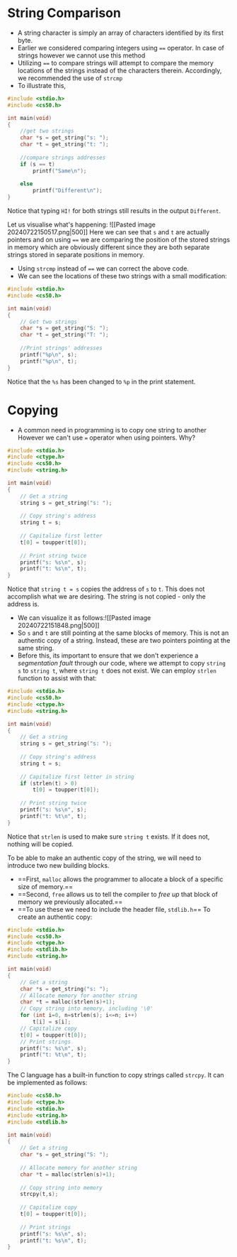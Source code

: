 # String Comparison
- A string character is simply an array of characters identified by its first byte.
- Earlier we considered comparing integers using `==` operator. In case of strings however we cannot use this method
- Utilizing `==` to compare strings will attempt to compare the memory locations of the strings instead of the characters therein. Accordingly, we recommended the use of `strcmp`
- To illustrate this,
```C
#include <stdio.h>
#include <cs50.h>

int main(void)
{
	//get two strings
	char *s = get_string("s: ");
	char *t = get_string("t: ");
	
	//compare strings addresses
	if (s == t)
		printf("Same\n");
	
	else
		printf("Different\n");
}
```

Notice that typing `HI!` for both strings still results in the output `Different`.

Let us visualise what's happening:
![[Pasted image 20240722150517.png|500]]
Here we can see that `s` and `t` are actually pointers and on using `==` we are comparing the position of the stored strings in memory which are obviously different since they are both separate strings stored in separate positions in memory.

- Using `strcmp` instead of `==` we can correct the above code.
- We can see the locations of these two strings with a small modification:
```C
#include <stdio.h>
#include <cs50.h>

int main(void)
{
	// Get two strings
	char *s = get_string("S: ");
	char *t = get_string("T: ");
	
	//Print strings' addresses
	printf("%p\n", s);
	printf("%p\n", t);
}
```
Notice that the `%s` has been changed to `%p` in the print statement.

# Copying
- A common need in programming is to copy one string to another
However we can't use `=` operator when using pointers. Why?
```C
#include <stdio.h>
#include <ctype.h>
#include <cs50.h>
#include <string.h>

int main(void)
{
	// Get a string
	string s = get_string("s: ");
	
	// Copy string's address
	string t = s;
	
	// Capitalize first letter
	t[0] = toupper(t[0]);
	
	// Print string twice
	printf("s: %s\n", s);
	printf("t: %s\n", t);
}
```
Notice that `string t = s` copies the address of `s` to `t`. This does not accomplish what we are desiring. The string is not copied - only the address is.

- We can visualize it as follows:![[Pasted image 20240722151848.png|500]]
- So `s` and `t` are still pointing at the same blocks of memory. This is not an authentic copy of a string. Instead, these are two pointers pointing at the same string.
- Before this, its important to ensure that we don't experience a *segmentation fault* through our code, where we attempt to copy `string s` to `string t`, where `string t` does not exist. We can employ `strlen` function to assist with that:
```C
#include <stdio.h>
#include <cs50.h>
#include <ctype.h>
#include <string.h>

int main(void)
{
	// Get a string
	string s = get_string("s: ");
	
	// Copy string's address
	string t = s;
	
	// Capitalize first letter in string
	if (strlen(t) > 0)
		t[0] = toupper(t[0]);
	
	// Print string twice
	printf("s: %s\n", s);
	printf("t: %t\n", t);
}
```
Notice that `strlen` is used to make sure `string t` exists. If it does not, nothing will be copied.

To be able to make an authentic copy of the string, we will need to introduce two new building blocks. 
- ==First, `malloc` allows the programmer to allocate a block of a specific size of memory.==
- ==Second, `free` allows us to tell the compiler to *free up* that block of memory we previously allocated.==
- ==To use these we need to include the header file, `stdlib.h`==
To create an authentic copy:
```C
#include <stdio.h>
#include <cs50.h>
#include <ctype.h>
#include <stdlib.h>
#include <string.h>

int main(void)
{
	// Get a string
	char *s = get_string("s: ");
	// Allocate memory for another string
	char *t = malloc(strlen(s)+1);
	// Copy string into memory, including '\0'
	for (int i=0, n=strlen(s); i<=n; i++)
		t[i] = s[i];
	// Capitalize copy
	t[0] = toupper(t[0]);
	// Print strings
	printf("s: %s\n", s);
	printf("t: %t\n", t);
}
```

The C language has a built-in function to copy strings called `strcpy`. It can be implemented as follows:
```C
#include <cs50.h>
#include <ctype.h>
#include <stdio.h>
#include <string.h>
#include <stdlib.h>

int main(void)
{
	// Get a string
	char *s = get_string("S: ");
	
	// Allocate memory for another string
	char *t = malloc(strlen(s)+1);
	
	// Copy string into memory
	strcpy(t,s);
	
	// Capitalize copy
	t[0] = toupper(t[0]);
	
	// Print strings
	printf("s: %s\n", s);
	printf("t: %s\n", t);
}
```

